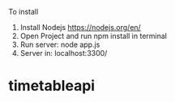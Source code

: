To install
  1. Install Nodejs https://nodejs.org/en/
  2. Open Project and run npm install in terminal
  3. Run server: node app.js
  4. Server in: localhost:3300/
# timetableapi
